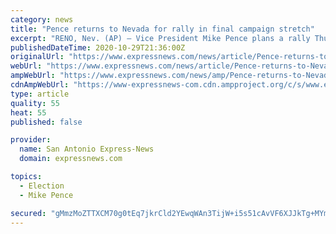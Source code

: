 ```yaml
---
category: news
title: "Pence returns to Nevada for rally in final campaign stretch"
excerpt: "RENO, Nev. (AP) — Vice President Mike Pence plans a rally Thursday at Reno-Tahoe International Airport, hoping to drum up support in Nevada, a state President Trump lost by only 2.4 percentage points in 2016. Both presidential campaigns have blitzed ..."
publishedDateTime: 2020-10-29T21:36:00Z
originalUrl: "https://www.expressnews.com/news/article/Pence-returns-to-Nevada-for-rally-in-final-15685969.php"
webUrl: "https://www.expressnews.com/news/article/Pence-returns-to-Nevada-for-rally-in-final-15685969.php"
ampWebUrl: "https://www.expressnews.com/news/amp/Pence-returns-to-Nevada-for-rally-in-final-15685969.php"
cdnAmpWebUrl: "https://www-expressnews-com.cdn.ampproject.org/c/s/www.expressnews.com/news/amp/Pence-returns-to-Nevada-for-rally-in-final-15685969.php"
type: article
quality: 55
heat: 55
published: false

provider:
  name: San Antonio Express-News
  domain: expressnews.com

topics:
  - Election
  - Mike Pence

secured: "gMmzMoZTTXCM70g0tEq7jkrCld2YEwqWAn3TijW+i5s51cAvVF6XJJkTg+MYmv/TyIsszIveOWjSYsoLhkUuGYHZeCFXxj9LMLy/jzdtsWZog/IHKJjEJf+eWxyiw/1AZl7NONf8XYtTE/jFlArBEItWmN0wP7HIlXg9bFxFOgZzXwI9ezwLY7pbxMEUA1LVa2yzM9l32B0qlK4zzv680iE27kAn+SWR2/sbRfKAOCFUFlFE7JX/dbyk1TdSFfpmmFuP9lJ3RAlieqC4ycZwIth0MM1WQplm9TMNTzoKia9wkH6OBTjUGx3TzL7n4N4EuBnyTwNjoe9JmDJ03oajqXhHKOSBg1RKdB1tpvsX+Co=;jzlpqOpw+2qC3nmHAPnVUg=="
---
```



